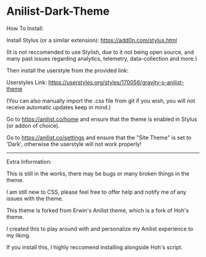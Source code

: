 # Anilist-Dark-Theme


How To Install:

Install Stylus (or a similar extension): https://add0n.com/stylus.html

(It is not reccomended to use Stylish, due to it not being open source, and many past issues regarding analytics, telemetry, data-collection and more.)

Then install the userstyle from the provided link:

Userstyles Link: https://userstyles.org/styles/170056/gravity-s-anilist-theme

(You can also manually import the .css file from git if you wish, you will not receive automatic updates keep in mind.)

Go to https://anilist.co/home and ensure that the theme is enabled in Stylus (or addon of choice).

Go to https://anilist.co/settings and ensure that the "Site Theme" is set to 'Dark', otherwise the userstyle will not work properly!

___________________________

Extra Information:

This is still in the works, there may be bugs or many broken things in the theme.

I am still new to CSS, please feel free to offer help and notify me of any issues with the theme.

This theme is forked from Erwin's Anilist theme, which is a fork of Hoh's theme.

I created this to play around with and personalize my Anilist experience to my liking.

If you install this, I highly reccomend installing alongside Hoh's script.

